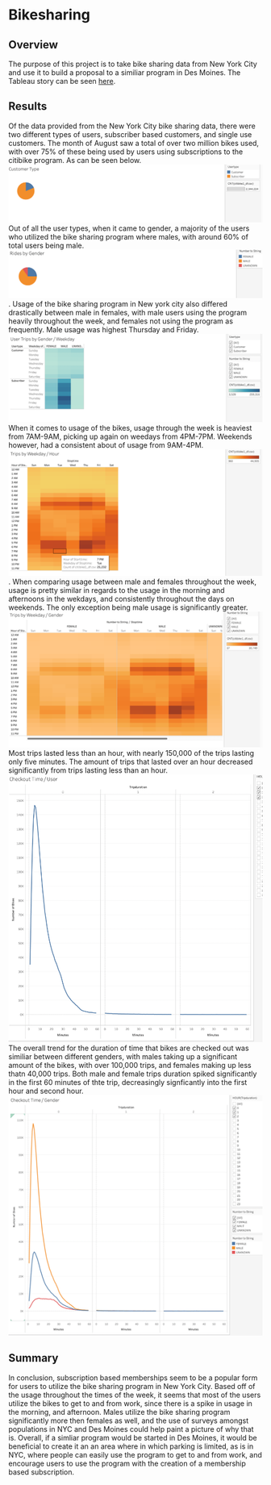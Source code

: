 # Bikesharing
## Overview
The purpose of this project is to take bike sharing data from New York City and use it to build a proposal to a similiar program in Des Moines. The Tableau story can be seen [here](https://public.tableau.com/app/profile/john.schelling/viz/SchellingModule14Challenge/CitiBIkeStory).
## Results
Of the data provided from the New York City bike sharing data, there were two different types of users, subscriber based customers, and single use customers. The month of August saw a total of over two million bikes used, with over 75% of these being used by users using subscriptions to the citibike program. As can be seen below. 
![Subscribers v. Customers](customer_type.png)
Out of all the user types, when it came to gender, a majority of the users who utilized the bike sharing program where males, with around 60% of total users being male.
![Gender type](rides_by_gender.png).
Usage of the bike sharing program in New york city also differed drastically between male in females, with male users using the program heavily throughout the week, and females not using the program as frequently. Male usage was highest Thursday and Friday.
![trips by gender](trips_gender_weeday.png)
When it comes to usage of the bikes, usage through the week is heaviest from 7AM-9AM, picking up again on weedays from 4PM-7PM.  Weekends however, had a consistent about of usage from 9AM-4PM.
![Popular hours](trips_per_hour.png).
When comparing usage between male and females throughout the week, usage is pretty similar in regards to the usage in the morning and afternoons in the wekdays, and consistently throughout the days on weekends. The only exception being male usage is significantly greater.
![Popular hours by gender](trips_gender.png)
Most trips lasted less than an hour, with nearly 150,000 of the trips lasting only five minutes. The amount of trips that lasted over an hour decreased significantly from trips lasting less than an hour.
![trip duration](checkout_users.png)
The overall trend for the duration of time that bikes are checked out was similiar between different genders, with males taking up a significant amount of the bikes, with over 100,000 trips, and females making up less thatn 40,000 trips. Both male and female trips duration spiked significantly in the first 60 minutes of thte trip, decreasingly signficantly into the first hour and second hour.
![trip duration](checkout_gender.png)
## Summary
In conclusion, subscription based memberships seem to be a popular form for users to utilize the bike sharing program in New York City. Based off of the usage throughout the times of the week, it seems that most of the users utilize the bikes to get to and from work, since there is a spike in usage in the morning, and afternoon. 
Males utilize the bike sharing program significantly more then females as well, and the use of surveys amongst populations in NYC and Des Moines could help paint a picture of why that is. 
Overall, if a simliar program would be started in Des Moines, it would be beneficial to create it an an area where in which parking is limited, as is in NYC, where people can easily use the program to get to and from work, and encourage users to use the program with the creation of a membership based subscription.
